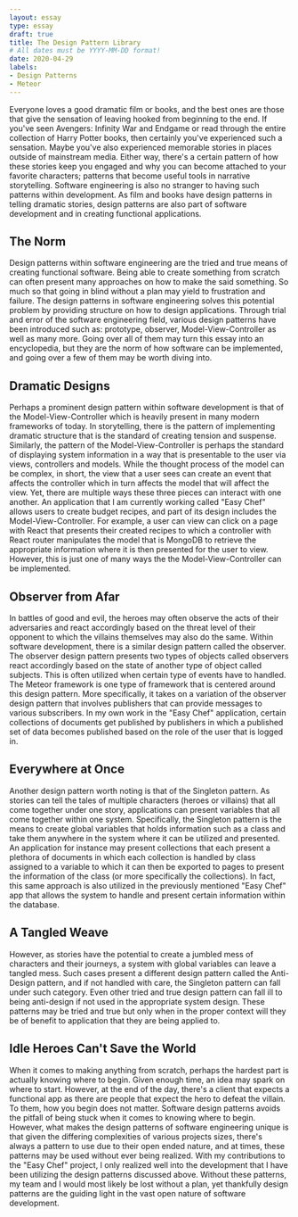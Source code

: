 ```yaml
---
layout: essay
type: essay
draft: true
title: The Design Pattern Library
# All dates must be YYYY-MM-DD format!
date: 2020-04-29
labels:
- Design Patterns
- Meteor
---
```


Everyone loves a good dramatic film or books, and the best ones are those that give the sensation of leaving hooked from beginning to the end.  If you've seen Avengers: Infinity War and Endgame or read through the entire collection of Harry Potter books, then certainly you've experienced such a sensation.  Maybe you've also experienced memorable stories in places outside of mainstream media.  Either way, there's a certain pattern of how these stories keep you engaged and why you can become attached to your favorite characters; patterns that become useful tools in narrative storytelling.  Software engineering is also no stranger to having such patterns within development.  As film and books have design patterns in telling dramatic stories, design patterns are also part of software development and in creating functional applications.  

## The Norm

Design patterns within software engineering are the tried and true means of creating functional software.  Being able to create something from scratch can often present many approaches on how to make the said something.  So much so that going in blind without a plan may yield to frustration and failure.  The design patterns in software engineering solves this potential problem by providing structure on how to design applications.  Through trial and error of the software engineering field, various design patterns have been introduced such as: prototype, observer, Model-View-Controller as well as many more.  Going over all of them may turn this essay into an encyclopedia, but they are the norm of how software can be implemented, and going over a few of them may be worth diving into.

##  Dramatic Designs

Perhaps a prominent design pattern within software development is that of the Model-View-Controller which is heavily present in many modern frameworks of today.  In storytelling, there is the pattern of implementing dramatic structure that is the standard of creating tension and suspense.  Similarly, the pattern of the Model-View-Controller is perhaps the standard of displaying system information in a way that is presentable to the user via views, controllers and models.  While the thought process of the model can be complex, in short, the view that a user sees can create an event that affects the controller which in turn affects the model that will affect the view.  Yet, there are multiple ways these three pieces can interact with one another.  An application that I am currently working called "Easy Chef" allows users to create budget recipes, and part of its design includes the Model-View-Controller.  For example, a user can view can click on a page with React that presents their created recipes to which a controller with React router manipulates the model that is MongoDB to retrieve the appropriate information where it is then presented for the user to view.   However, this is just one of many ways the the Model-View-Controller can be implemented.

## Observer from Afar 

In battles of good and evil, the heroes may often observe the acts of their adversaries and react accordingly based on the threat level of their opponent to which the villains themselves may also do the same.  Within software development, there is a similar design pattern called the observer.  The observer design pattern presents two types of objects called observers react accordingly based on the state of another type of object called subjects.  This is often utilized when certain type of events have to handled.  The Meteor framework is one type of framework that is centered around this design pattern.  More specifically, it takes on a variation of the observer design pattern that involves publishers that can provide messages to various subscribers.  In my own work in the "Easy Chef" application, certain collections of documents get published by publishers in which a published set of data becomes published based on the role of the user that is logged in.

## Everywhere at Once

Another design pattern worth noting is that of the Singleton pattern.  As stories can tell the tales of multiple characters (heroes or villains) that all come together under one story, applications can present variables that all come together within one system.  Specifically, the Singleton pattern is the means to create global variables that holds information such as a class and take them anywhere in the system where it can be utilized and presented.  An application for instance may present collections that each present a plethora of documents in which each collection is handled by class assigned to a variable to which it can then be exported to pages to present the information of the class (or more specifically the collections).  In fact, this same approach is also utilized in the previously mentioned "Easy Chef" app that allows the system to handle and present certain information within the database.

## A Tangled Weave

However, as stories have the potential to create a jumbled mess of characters and their journeys, a system with global variables can leave a tangled mess.  Such cases present a different design pattern called the Anti-Design pattern, and if not handled with care, the Singleton pattern can fall under such category.  Even other tried and true design pattern can fall ill to being anti-design if not used in the appropriate system design.  These patterns may be tried and true but only when in the proper context will they be of benefit to application that they are being applied to.

## Idle Heroes Can't Save the World

When it comes to making anything from scratch, perhaps the hardest part is actually knowing where to begin.  Given enough time, an idea may spark on where to start. However, at the end of the day, there's a client that expects a functional app as there are people that expect the hero to defeat the villain.  To them, how you begin does not matter.  Software design patterns avoids the pitfall of being stuck when it comes to knowing where to begin.  However, what makes the design patterns of software engineering unique is that given the differing complexities of various projects sizes, there's always a pattern to use due to their open ended nature, and at times, these patterns may be used without ever being realized.  With my contributions to the "Easy Chef" project, I only realized well into the development that I have been utilizing the design patterns discussed above.  Without these patterns, my team and I would most likely be lost without a plan, yet thankfully design patterns are the guiding light in the vast open nature of software development.











